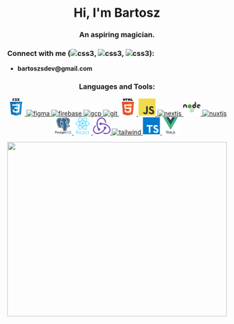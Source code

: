 <h1 align="center">Hi, I'm Bartosz</h1>
<h3 align="center">An aspiring magician.</h3>

<h3 align="left">Connect with me (<img src="https://external-content.duckduckgo.com/iu/?u=https%3A%2F%2Fstatic.vecteezy.com%2Fsystem%2Fresources%2Fpreviews%2F009%2F767%2F106%2Foriginal%2Fspain-flag-flag-of-spain-illustration-free-vector.jpg&f=1&nofb=1&ipt=9f3d0b3f59a9979ac68212ad4ca58326e4909761d52274f1eb80f8fe9fdbe2fe&ipo=images" alt="css3" width="30" height="15"/>, <img src="https://external-content.duckduckgo.com/iu/?u=https%3A%2F%2Fcdn.wallpapersafari.com%2F51%2F1%2FnVeBg3.jpg&f=1&nofb=1&ipt=51f962c280867869e04f3922189a94b98c7af47c2cf57e5e399ee6a5133855ae&ipo=images" alt="css3" width="30" height="15"/>, <img src="https://external-content.duckduckgo.com/iu/?u=https%3A%2F%2Fupload.wikimedia.org%2Fwikipedia%2Fcommons%2F7%2F7d%2FNational_Flag_of_Poland.png&f=1&nofb=1&ipt=3d3ad82736687b107be5095722ec5e5698165dde23d49adfcc615ce4325847d7&ipo=images" alt="css3" width="30" height="15"/>):</h3>
<ul align="left">
  <li><b>bartoszsdev@gmail.com</b></li>
</ul>
<h3 align="center">Languages and Tools:</h3>
<p align="center"> <a href="https://www.w3schools.com/css/" target="_blank" rel="noreferrer"> <img src="https://raw.githubusercontent.com/devicons/devicon/master/icons/css3/css3-original-wordmark.svg" alt="css3" width="40" height="40"/> </a> <a href="https://www.figma.com/" target="_blank" rel="noreferrer"> <img src="https://www.vectorlogo.zone/logos/figma/figma-icon.svg" alt="figma" width="40" height="40"/> </a> <a href="https://firebase.google.com/" target="_blank" rel="noreferrer"> <img src="https://www.vectorlogo.zone/logos/firebase/firebase-icon.svg" alt="firebase" width="40" height="40"/> </a> <a href="https://cloud.google.com" target="_blank" rel="noreferrer"> <img src="https://www.vectorlogo.zone/logos/google_cloud/google_cloud-icon.svg" alt="gcp" width="40" height="40"/> </a> <a href="https://git-scm.com/" target="_blank" rel="noreferrer"> <img src="https://www.vectorlogo.zone/logos/git-scm/git-scm-icon.svg" alt="git" width="40" height="40"/> </a> <a href="https://www.w3.org/html/" target="_blank" rel="noreferrer"> <img src="https://raw.githubusercontent.com/devicons/devicon/master/icons/html5/html5-original-wordmark.svg" alt="html5" width="40" height="40"/> </a> <a href="https://developer.mozilla.org/en-US/docs/Web/JavaScript" target="_blank" rel="noreferrer"> <img src="https://raw.githubusercontent.com/devicons/devicon/master/icons/javascript/javascript-original.svg" alt="javascript" width="40" height="40"/> </a> <a href="https://nextjs.org/" target="_blank" rel="noreferrer"> <img src="https://cdn.worldvectorlogo.com/logos/nextjs-2.svg" alt="nextjs" width="40" height="40"/> </a> <a href="https://nodejs.org" target="_blank" rel="noreferrer"> <img src="https://raw.githubusercontent.com/devicons/devicon/master/icons/nodejs/nodejs-original-wordmark.svg" alt="nodejs" width="40" height="40"/> </a> <a href="https://nuxtjs.org/" target="_blank" rel="noreferrer"> <img src="https://www.vectorlogo.zone/logos/nuxtjs/nuxtjs-icon.svg" alt="nuxtjs" width="40" height="40"/> </a> <a href="https://www.postgresql.org" target="_blank" rel="noreferrer"> <img src="https://raw.githubusercontent.com/devicons/devicon/master/icons/postgresql/postgresql-original-wordmark.svg" alt="postgresql" width="40" height="40"/> </a> <a href="https://reactjs.org/" target="_blank" rel="noreferrer"> <img src="https://raw.githubusercontent.com/devicons/devicon/master/icons/react/react-original-wordmark.svg" alt="react" width="40" height="40"/> </a> <a href="https://redux.js.org" target="_blank" rel="noreferrer"> <img src="https://raw.githubusercontent.com/devicons/devicon/master/icons/redux/redux-original.svg" alt="redux" width="40" height="40"/> </a> <a href="https://tailwindcss.com/" target="_blank" rel="noreferrer"> <img src="https://www.vectorlogo.zone/logos/tailwindcss/tailwindcss-icon.svg" alt="tailwind" width="40" height="40"/> </a> <a href="https://www.typescriptlang.org/" target="_blank" rel="noreferrer"> <img src="https://raw.githubusercontent.com/devicons/devicon/master/icons/typescript/typescript-original.svg" alt="typescript" width="40" height="40"/> </a> <a href="https://vuejs.org/" target="_blank" rel="noreferrer"> <img src="https://raw.githubusercontent.com/devicons/devicon/master/icons/vuejs/vuejs-original-wordmark.svg" alt="vuejs" width="40" height="40"/> </a></p>



<img src="https://external-content.duckduckgo.com/iu/?u=https%3A%2F%2Fi.pinimg.com%2F736x%2Fa7%2Fd7%2F20%2Fa7d7203e012e9bb34d902f99a1f64d48.jpg&f=1&nofb=1&ipt=9140db93438cf7f332ccf21cecbe576496a38225e07016b9d1ad6a3bd7c3f93a&ipo=images" width="100%" height="400px">
